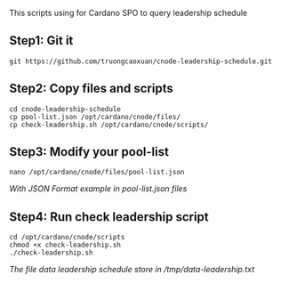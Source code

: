 This scripts using for Cardano SPO to query leadership schedule

## Step1: Git it
```
git https://github.com/truongcaoxuan/cnode-leadership-schedule.git
```

## Step2: Copy files and scripts
```
cd cnode-leadership-schedule
cp pool-list.json /opt/cardano/cnode/files/
cp check-leadership.sh /opt/cardano/cnode/scripts/
```

## Step3: Modify your pool-list
```
nano /opt/cardano/cnode/files/pool-list.json
```
*With JSON Format example in pool-list.json files*


## Step4: Run check leadership script
```
cd /opt/cardano/cnode/scripts
chmod +x check-leadership.sh
./check-leadership.sh
```
*The file data leadership schedule store in /tmp/data-leadership.txt*
